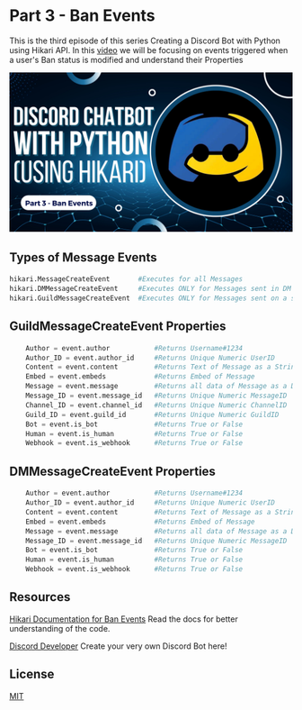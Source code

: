 # Part 3 - Ban Events

This is the third episode of this series Creating a Discord Bot with Python using Hikari API. 
In this [video](https://youtu.be/yFiHXrp5k9Q) we will be focusing on events triggered when a user's Ban status is modified and understand their Properties


[![Thumbnail](Thumbnail.png)](https://youtu.be/yFiHXrp5k9Q)
## Types of Message Events

```python
hikari.MessageCreateEvent       #Executes for all Messages
hikari.DMMessageCreateEvent     #Executes ONLY for Messages sent in DM
hikari.GuildMessageCreateEvent  #Executes ONLY for Messages sent on a server

```


## GuildMessageCreateEvent Properties 

```python
    Author = event.author           #Returns Username#1234
    Author_ID = event.author_id     #Returns Unique Numeric UserID
    Content = event.content         #Returns Text of Message as a String
    Embed = event.embeds            #Returns Embed of Message
    Message = event.message         #Returns all data of Message as a Dictionary
    Message_ID = event.message_id   #Returns Unique Numeric MessageID
    Channel_ID = event.channel_id   #Returns Unique Numeric ChannelID
    Guild_ID = event.guild_id       #Returns Unique Numeric GuildID
    Bot = event.is_bot              #Returns True or False
    Human = event.is_human          #Returns True or False
    Webhook = event.is_webhook      #Returns True or False
```

## DMMessageCreateEvent Properties

```python
    Author = event.author           #Returns Username#1234
    Author_ID = event.author_id     #Returns Unique Numeric UserID
    Content = event.content         #Returns Text of Message as a String
    Embed = event.embeds            #Returns Embed of Message
    Message = event.message         #Returns all data of Message as a Dictionary
    Message_ID = event.message_id   #Returns Unique Numeric MessageID
    Bot = event.is_bot              #Returns True or False
    Human = event.is_human          #Returns True or False
    Webhook = event.is_webhook      #Returns True or False
```

## Resources

[Hikari Documentation for Ban Events](https://www.hikari-py.dev/hikari/events/guild_events.html#hikari.events.guild_events.BanEvent)
Read the docs for better understanding of the code.

[Discord Developer](https://discord.com/developers/applications)
Create your very own Discord Bot here!

## License

[MIT](https://github.com/kshgr/Discord-Bot-with-Python-using-Hikari/blob/main/LICENSE)
